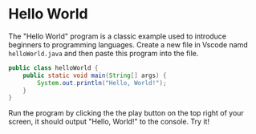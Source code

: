 # Hello World

The "Hello World" program is a classic example used to introduce beginners to programming languages. Create a new file in Vscode namd `helloWorld.java` and then paste this program into the file.

```java
public class helloWorld {
    public static void main(String[] args) {
        System.out.println("Hello, World!");
    }
}
```

Run the program by clicking the the play button on the top right of your screen, it should output "Hello, World!" to the console. Try it!

